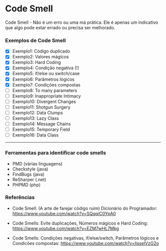 <h1>Code Smell</h1>

<p>Code Smell - Não é um erro ou uma má prática. Ele é apenas um 
indicativo que algo pode estar errado ou precisa ser melhorado.
</p>

<h3>Exemplos de Code Smell</h3>

- [x] Exemplo1: Código duplicado
- [x] Exemplo2: Valores mágicos
- [x] Exemplo3: Hard Coding
- [x] Exemplo4: Condição negativa (!)
- [x] Exemplo5: if/else ou switch/case 
- [x] Exemplo6: Parâmetros lógicos
- [x] Exemplo7: Condições compostas
- [ ] Exemplo8: To many parameters
- [ ] Exemplo9: Inappropriate Intimacy
- [ ] Exemplo10: Divergent Changes
- [ ] Exemplo11: Shotgun Surgery
- [ ] Exemplo12: Data Clumps
- [ ] Exemplo13: Lazy Class
- [ ] Exemplo14: Message Chains
- [ ] Exemplo15: Temporary Field
- [ ] Exemplo16: Data Class

---

<h3>Ferramentas para identificar code smells</h3>

- PMD (várias linguagens) 
- Checkstyle (java) 
- FindBugs (java)
- ReSharper (.net) 
- PHPMD (php)

<h3>Referências</h3>

- Code Smell: (A arte de farejar código ruim) Dicionário do Programador: https://www.youtube.com/watch?v=SQqqiC0YpA0

- Code Smells: Evite duplicações, Números mágicos e Hard Coding: https://www.youtube.com/watch?v=EZM7wHL7Mkg

- Code Smells: Condições negativas, if/else/switch, Parâmetros lógicos e Condicões compostas: https://www.youtube.com/watch?v=lisselVzG2o
